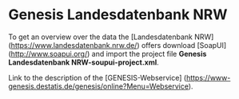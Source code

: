 # Genesis Landesdatenbank NRW

To get an overview over the data the [Landesdatenbank NRW] (https://www.landesdatenbank.nrw.de/) offers download [SoapUI] (http://www.soapui.org/)
 and import the project file **Genesis Landesdatenbank NRW-soupui-project.xml**.

Link to the description of the [GENESIS-Webservice] (https://www-genesis.destatis.de/genesis/online?Menu=Webservice).
